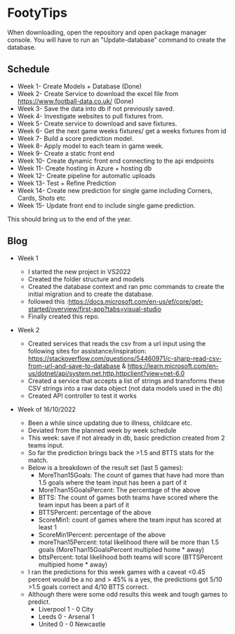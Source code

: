 # FootyTips
When downloading, open the repository and open package manager console. You will have to run an "Update-database" command to create the database.


## Schedule

- Week 1- Create Models + Database (Done)
- Week 2- Create Service to download the excel file from https://www.football-data.co.uk/ (Done)
- Week 3- Save the data into db if not previously saved.
- Week 4- Investigate websites to pull fixtures from.
- Week 5- Create service to download and save fixtures.
- Week 6- Get the next game weeks fixtures/ get a weeks fixtures from id
- Week 7- Build a score prediction model.
- Week 8- Apply model to each team in game week.
- Week 9- Create a static front end
- Week 10- Create dynamic front end connecting to the api endpoints
- Week 11- Create hosting in Azure + hosting db
- Week 12- Create pipeline for automatic uploads
- Week 13- Test + Refine Prediction
- Week 14- Create new prediction for single game including Corners, Cards, Shots etc
- Week 15- Update front end to include single game prediction.

This should bring us to the end of the year.

## Blog
- Week 1  
  - I started the new project in VS2022
  - Created the folder structure and models
  - Created the database context and ran pmc commands to create the initial migration and to create the database.
  - followed this :https://docs.microsoft.com/en-us/ef/core/get-started/overview/first-app?tabs=visual-studio
  - Finally created this repo.
  
- Week 2
  - Created services that reads the csv from a url input using the following sites for assistance/inspiration: https://stackoverflow.com/questions/54460971/c-sharp-read-csv-from-url-and-save-to-database & https://learn.microsoft.com/en-us/dotnet/api/system.net.http.httpclient?view=net-6.0
  - Created a service that accepts a list of strings and transforms these CSV strings into a raw data object (not data models used in the db)
  - Created API controller to test it works
  
- Week of 16/10/2022
  - Been a while since updating due to illness, childcare etc.
  - Deviated from the planned week by week schedule
  - This week: save if not already in db, basic prediction created from 2 teams input.
  - So far the prediction brings back the >1.5 and BTTS stats for the match.
  - Below is a breakdown of the result set (last 5 games):  
    - MoreThan15Goals: The count of games that have had more than 1.5 goals where the team input has been a part of it
    - MoreThan15GoalsPercent: The percentage of the above
    - BTTS: The count of games both teams have scored where the team input has been a part of it
    - BTTSPercent: percentage of the above
    - ScoreMin1: count of games where the team input has scored at least 1
    - ScoreMin1Percent: percentage of the above
    - moreThan15Percent: total likelihood there will be more than 1.5 goals (MoreThan15GoalsPercent multiplied home * away)
    - bttsPercent: total likelihood both teams will score (BTTSPercent multipied home * away)
  - I ran the predictions for this week games with a caveat <0.45 percent would be a no and > 45% is a yes, the predictions got 5/10 >1.5 goals correct and 4/10 BTTS       correct. 
  - Although there were some odd results this week and tough games to predict. 
    - Liverpool 1 - 0 City
    - Leeds 0 - Arsenal 1
    - United 0 - 0 Newcastle
  
